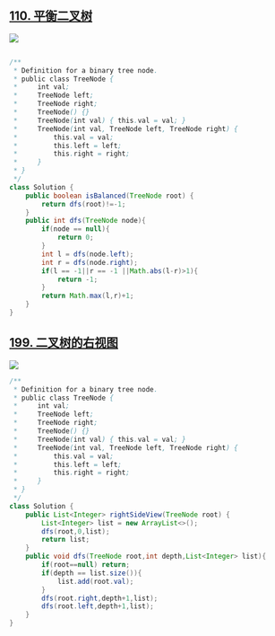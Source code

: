 ## [**110. 平衡二叉树**](https://leetcode.cn/problems/balanced-binary-tree/)

![](https://kevin-java.oss-cn-hongkong.aliyuncs.com/2025/%E5%B1%8F%E5%B9%95%E6%88%AA%E5%9B%BE%202025-04-26%20172249.png)

```java

/**
 * Definition for a binary tree node.
 * public class TreeNode {
 *     int val;
 *     TreeNode left;
 *     TreeNode right;
 *     TreeNode() {}
 *     TreeNode(int val) { this.val = val; }
 *     TreeNode(int val, TreeNode left, TreeNode right) {
 *         this.val = val;
 *         this.left = left;
 *         this.right = right;
 *     }
 * }
 */
class Solution {
    public boolean isBalanced(TreeNode root) {
        return dfs(root)!=-1;
    }
    public int dfs(TreeNode node){
        if(node == null){
            return 0;
        }
        int l = dfs(node.left);
        int r = dfs(node.right);
        if(l == -1||r == -1 ||Math.abs(l-r)>1){
            return -1;
        }
        return Math.max(l,r)+1;
    }
}
```

## [**199. 二叉树的右视图**](https://leetcode.cn/problems/binary-tree-right-side-view/)

![](https://kevin-java.oss-cn-hongkong.aliyuncs.com/2025/%E5%B1%8F%E5%B9%95%E6%88%AA%E5%9B%BE%202025-04-26%20180324.png)

```java
/**
 * Definition for a binary tree node.
 * public class TreeNode {
 *     int val;
 *     TreeNode left;
 *     TreeNode right;
 *     TreeNode() {}
 *     TreeNode(int val) { this.val = val; }
 *     TreeNode(int val, TreeNode left, TreeNode right) {
 *         this.val = val;
 *         this.left = left;
 *         this.right = right;
 *     }
 * }
 */
class Solution {
    public List<Integer> rightSideView(TreeNode root) {
        List<Integer> list = new ArrayList<>();
        dfs(root,0,list);
        return list;
    }
    public void dfs(TreeNode root,int depth,List<Integer> list){
        if(root==null) return;
        if(depth == list.size()){
            list.add(root.val);
        }
        dfs(root.right,depth+1,list);
        dfs(root.left,depth+1,list);
    }
}
```
